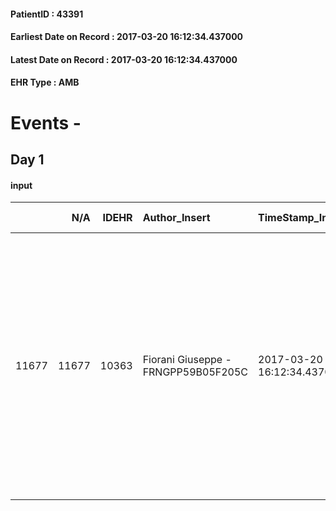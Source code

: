 
#### PatientID : 43391
#### Earliest Date on Record : 2017-03-20 16:12:34.437000
#### Latest Date on Record : 2017-03-20 16:12:34.437000
#### EHR Type : AMB

# Events - 

## Day 1

#### input
|       |    N/A |   IDEHR | Author_Insert                       | TimeStamp_Insert           | EHRType   |   PatientID |   IDDigitalSignDocument | persone_vicine   |   Unnamed: 0_x.1 |   IDANAMNESI_SOCIALE | Patient   | FamigliaAltro   | Paziente_T   | FamigliaAltro_T   |   Non_Rilevabile_x.1 | Note_Non_Rilevabile_x.1   | opt_Problemi   | Note_I                                                                                                                                                                                                                                                                               | chk_competenza                                 | opt_paziente_a   | opt_famiglia_a   | opt_adeguatezza   | opt_paziente_solo   | ds_note_con                                                                                                                                                                                                                                                      | opt_presente_assente   | Presenza_minori   | Caregiver_principale   | opt_capacita         | opt_necessario   | opt_presente   | opt_risorse_ec   | opt_paziente_psi   | opt_Ins_vol   | opt_paziente_ad   | opt_caregiver_ad   | opt_esenzione   | opt_inv_civile   |   invalidita_perc | ds_codice_es   | Needs     | Domestic partnership           | Fragility                    | opt_disponibilita_f   | opt_indennita_acc   | opt_legge   | opt_famiglia_psi   | opt_disponibilit_paz   |
|------:|-------:|--------:|:------------------------------------|:---------------------------|:----------|------------:|------------------------:|:-----------------|-----------------:|---------------------:|:----------|:----------------|:-------------|:------------------|---------------------:|:--------------------------|:---------------|:-------------------------------------------------------------------------------------------------------------------------------------------------------------------------------------------------------------------------------------------------------------------------------------|:-----------------------------------------------|:-----------------|:-----------------|:------------------|:--------------------|:-----------------------------------------------------------------------------------------------------------------------------------------------------------------------------------------------------------------------------------------------------------------|:-----------------------|:------------------|:-----------------------|:---------------------|:-----------------|:---------------|:-----------------|:-------------------|:--------------|:------------------|:-------------------|:----------------|:-----------------|------------------:|:---------------|:----------|:-------------------------------|:-----------------------------|:----------------------|:--------------------|:------------|:-------------------|:-----------------------|
| 11677 |  11677 |   10363 | Fiorani Giuseppe - FRNGPP59B05F205C | 2017-03-20 16:12:34.437000 | AMB       |       43391 |                  689967 | N/A              |             5617 |                 3593 | Si#1      | Si#1            | No#0         | No#0              |                    0 | NR                        | No#0           | Pz non oncologico ,affetto da esiti di ictus cerebri invalidante dal 2013,attualmente ricoverato al Policlinico per polmonite ab ingestis.La moglie che lo assiste da tre anni, √® in difficolt√† a riportarlo a casa,anche se i sanitari del Policlinico non lo ritengono terminale | competenza/capacit√† assistenziale caregiver#0 | Indefinite#2     | Indefinite#2     | Si#1              | No#0                | vive con la moglie ed un badante che lo assiste 5 giorni nelle ore diurne;durante il fine settimana,la moglie si avvale di altro personale. Tre figli fuori casa:1 figlio vive ad Assago,una figlia in Valle d'aosta ed una figlia abita in provincia di Bologna | Presente#1             | No#0              | la moglie Lucia        | Non incrementabile#2 | Si#1             | Si#1           | Adeguate#1       | No#0               | No#0          | Problematica#0    | Totale#2           | Si#1            | Si#1             |               100 | IC14           | Clinici#0 | Coniuge/Convivente#0;Badante#1 | sovraccarico assistenziale#4 | Si#1                  | Si#1                | No#0        | No#0               | Si#1                   |


